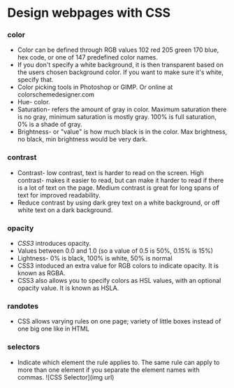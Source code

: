 # Design webpages with CSS

### color
* Color can be defined through RGB values 102 red 205 green 170 blue, hex code, or one of 147 predefined color names.
* If you don't specify a white background, it is then transparent based on the users chosen background color. If you want to make sure it's white, specify that.
* Color picking tools in Photoshop or GIMP. Or online at colorschemedesigner.com 
* Hue- color. 
* Saturation- refers the amount of gray in color. Maximum saturation there is no gray, minimum saturation is mostly gray. 100% is full saturation, 0% is a shade of gray.
* Brightness- or "value" is how much black is in the color. Max brightness, no black, min brightness would be very dark.

### contrast 
* Contrast- low contrast, text is harder to read on the screen. High contrast- makes it easier to read, but can make it harder to read if there is a lot of text on the page. Medium contrast is great for long spans of text for improved readability. 
* Reduce contrast by using dark grey text on a white background, or off white text on a dark background.

### opacity 
* *CSS3* introduces opacity. 
* Values between 0.0 and 1.0 (so a value of 0.5 is 50%, 0.15% is 15%)
* Lightness- 0% is black, 100% is white, 50% is normal
* CSS3 intoduced an extra value for RGB colors to indicate opacity. It is known as RGBA. 
* CSS3 also allows you to specify colors as HSL values, with an optional opacity value. It is known as HSLA.


### randotes 
* CSS allows varying rules on one page; variety of little boxes instead of one big one like in HTML


### selectors 
* Indicate which element the rule applies to. The same rule can apply to more than one element if you separate the element names with commas.
 ![CSS Selector](img url)
